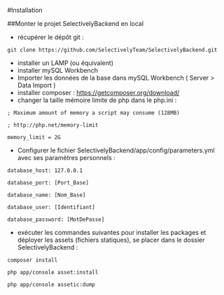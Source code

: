 #Installation

##Monter le projet SelectivelyBackend en local


- récupérer le dépôt git :

`git clone https://github.com/SelectivelyTeam/SelectivelyBackend.git`

- installer un LAMP (ou équivalent)
- installer mySQL Workbench
- Importer les données de la base dans mySQL Workbench ( Server > Data Import )
- installer composer : https://getcomposer.org/download/
- changer la taille mémoire limite de php dans le php.ini :


`; Maximum amount of memory a script may consume (128MB)`

`; http://php.net/memory-limit`

`memory_limit = 2G`

- Configurer le fichier SelectivelyBackend/app/config/parameters.yml avec ses paramètres personnels :


`database_host: 127.0.0.1`

`database_port: [Port_Base]`

`database_name: [Nom_Base]`

`database_user: [Identifiant]`

`database_password: [MotDePasse]`

- exécuter les commandes suivantes pour installer les packages et déployer les assets (fichiers statiques), se placer dans le dossier SelectivelyBackend :


`composer install`

`php app/console asset:install`

`php app/console assetic:dump`
